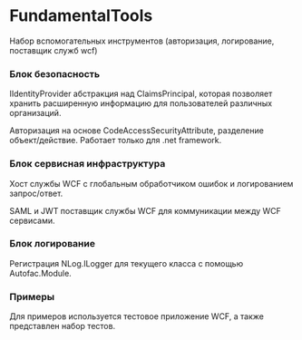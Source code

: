 # FundamentalTools
Набор вспомогательных инструментов (авторизация, логирование, поставщик служб wcf)

### Блок безопасность
IIdentityProvider абстракция над ClaimsPrincipal, которая позволяет хранить расширенную информацию для пользователей различных организаций.

Авторизация на основе CodeAccessSecurityAttribute, разделение объект/действие. Работает только для .net framework.

### Блок сервисная инфраструктура

Хост службы WCF с глобальным обработчиком ошибок и логированием запрос/ответ.

SAML и JWT поставщик службы WCF для коммуникации между WCF сервисами.

### Блок логирование
Регистрация NLog.ILogger для текущего класса с помощью Autofac.Module.

### Примеры
Для примеров используется тестовое приложение WCF, а также представлен набор тестов. 
